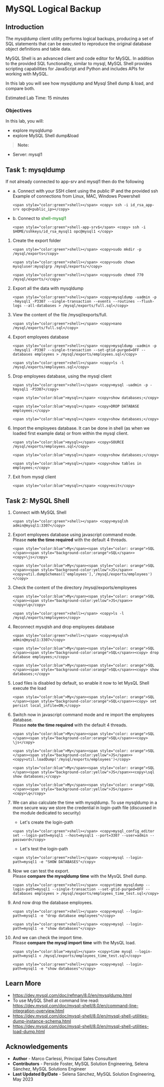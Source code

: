# MySQL Logical Backup

## Introduction
The mysqldump client utility performs logical backups, producing a set of SQL statements that can be executed to reproduce the original database object definitions and table data. 

MySQL Shell is an advanced client and code editor for MySQL. In addition to the provided SQL functionality, similar to mysql, MySQL Shell provides scripting capabilities for JavaScript and Python and includes APIs for working with MySQL. 

In this lab you will see how mysqldump and Mysql Shell dump & load, and compare both.

Estimated Lab Time: 15 minutes

### Objectives
In this lab, you will:
* explore mysqldump 
* explore MySQL Shell dump&load 


> **Note:**
 * Server: mysql1

## Task 1: mysqldump

If not already connected to app-srv and mysql1 then do the following
- a. Connect with your SSH client using the public IP and the provided ssh Example of connections from Linux, MAC, Windows Powershell

    ```
    <span style="color:green">shell></span> <copy> ssh -i id_rsa_app-srv opc@<public_ip></copy>
    ```
- b. Connect to <span style="color:green">shell-mysql1</span>
    ```
    <span style="color:green">shell-app-srv$</span> <copy> ssh -i $HOME/sshkeys/id_rsa_mysql1 opc@mysql1 </copy>
    ```

1. Create the export folder
    ```
    <span style="color:green">shell></span> <copy>sudo mkdir -p /mysql/exports</copy>
    ```
    ```
    <span style="color:green">shell></span> <copy>sudo chown mysqluser:mysqlgrp /mysql/exports/</copy>
    ```
    ```
    <span style="color:green">shell></span> <copy>sudo chmod 770 /mysql/exports/</copy>
    ```

2. Export all the data with mysqldump
    ```
    <span style="color:green">shell></span> <copy>mysqldump -uadmin -p -hmysql1 -P3307 --single-transaction --events --routines --flush-logs --all-databases > /mysql/exports/full.sql</copy>
    ```

3. View  the content of the file /mysql/exports/full.
    ```
    <span style="color:green">shell></span> <copy>nano /mysql/exports/full.sql</copy>
    ```

4. Export employees database

    ```
    <span style="color:green">shell></span> <copy>mysqldump -uadmin -p -hmysql1 -P3307 --single-transaction --set-gtid-purged=OFF --databases employees > /mysql/exports/employees.sql</copy>
    ```
    ```
    <span style="color:green">shell></span> <copy>ls -l /mysql/exports/employees.sql</copy>
    ```

5. Drop employees database, using the mysql client
    ```
    <span style="color:green">shell></span> <copy>mysql -uadmin -p -hmysql1 -P3307</copy>
    ```
    ```
    <span style="color:blue">mysql></span> <copy>show databases;</copy>
    ```
    ```
    <span style="color:blue">mysql></span> <copy>DROP DATABASE employees;</copy>
    ```
    ```
    <span style="color:blue">mysql></span> <copy>show databases;</copy>
    ```

6. Import the employees database.
    It can be done in shell (as when we loaded first example data) or from within the mysql client.
    ```
    <span style="color:blue">mysql></span> <copy>SOURCE /mysql/exports/employees.sql</copy>
    ```
    ```
    <span style="color:blue">mysql></span> <copy>show databases;</copy>
    ```
    ```
    <span style="color:blue">mysql></span> <copy>show tables in employees;</copy>
    ```

7. Exit from mysql client

    ```
    <span style="color:blue">mysql></span> <copy>exit</copy>
    ```
    
## Task 2: MySQL Shell
1. Connect with MySQL Shell
    ```
    <span style="color:green">shell></span> <copy>mysqlsh admin@mysql1:3307</copy>
    ```

2. Export employees database using javascript command mode.  
    Please **note the time required** with the default 4 threads.
    ```
    <span style="color:blue">My</span><span style="color: orange">SQL </span><span style="background-color:orange">SQL</span>><copy>\js</copy>
    ```
    ```
    <span style="color:blue">My</span><span style="color: orange">SQL </span><span style="background-color:yellow">JS</span>><copy>util.dumpSchemas(['employees'],'/mysql/exports/employees')</copy>
    ```

3. Check the content of the directory /mysql/exports/employees
    ```
    <span style="color:blue">My</span><span style="color: orange">SQL </span><span style="background-color:yellow">JS</span>><copy>\q</copy>
    ```
    ```
    <span style="color:green">shell></span> <copy>ls -l /mysql/exports/employees</copy>
    ```

4. Reconnect mysqlsh and drop employees database
    ```
    <span style="color:green">shell></span> <copy>mysqlsh admin@mysql1:3307</copy>
    ```
    ```
    <span style="color:blue">My</span><span style="color: orange">SQL </span><span style="background-color:orange">SQL</span>><copy> drop database employees;</copy>
    ```
    ```
    <span style="color:blue">My</span><span style="color: orange">SQL </span><span style="background-color:orange">SQL</span>><copy> show databases;</copy>
    ```

5. Load files is disabled by default, so enable it now to let MysQL Shell execute the load
    ```
    <span style="color:blue">My</span><span style="color: orange">SQL </span><span style="background-color:orange">SQL</span>><copy> set persist local_infile=ON;</copy>
    ```

6. Switch now in javascript command mode and re import the employees database.  
    Please **note the time required** with the default 4 threads.
    ```
    <span style="color:blue">My</span><span style="color: orange">SQL </span><span style="background-color:orange">SQL</span>><copy> \js</copy>
    ```
    ```
    <span style="color:blue">My</span><span style="color: orange">SQL </span><span style="background-color:yellow">JS</span>><copy>util.loadDump('/mysql/exports/employees')</copy>
    ```
    ```
    <span style="color:blue">My</span><span style="color: orange">SQL </span><span style="background-color:yellow">JS</span>><copy>\sql show databases;</copy>
    ```
    ```
    <span style="color:blue">My</span><span style="color: orange">SQL </span><span style="background-color:yellow">JS</span>><copy>\q</copy>
    ```

7. We can also calculate the time with mysqldump. To use mysqldump in a more secure way we store the credential in login-path file (discussed in the module dedicated to security)
    * Let's create the login-path
    ```
    <span style="color:green">shell></span> <copy>mysql_config_editor set --login-path=mysql1 --host=mysql1 --port=3307 --user=admin --password</copy>
    ```
    * Let's test the login-path
    ```
    <span style="color:green">shell></span> <copy>mysql --login-path=mysql1 -e "SHOW DATABASES"</copy>
    ```

8. Now we can test the export.  
    Please **compare the mysqldump time** with the MysQL Shell dump.
    ```
    <span style="color:green">shell></span> <copy>time mysqldump --login-path=mysql1 --single-transaction --set-gtid-purged=OFF --databases employees > /mysql/exports/employees_time_test.sql</copy>
    ```

9. And now drop the database employees.  
    ```
    <span style="color:green">shell></span> <copy>mysql --login-path=mysql1 -e "drop database employees"</copy>
    ```
    ```
    <span style="color:green">shell></span> <copy>mysql --login-path=mysql1 -e "show databases"</copy>
    ```

10. And we can check the import time.  
    Please **compare the mysql import time** with the MysQL load.

    ```
    <span style="color:blue">mysql></span> <copy>time mysql --login-path=mysql1 < /mysql/exports/employees_time_test.sql</copy>
    ```
    ```
    <span style="color:green">shell></span> <copy>mysql --login-path=mysql1 -e "show databases"</copy>
    ```



## Learn More
* https://dev.mysql.com/doc/refman/8.0/en/mysqldump.html
* To use MySQL Shell at command line read: https://dev.mysql.com/doc/mysql-shell/8.0/en/command-line-integration-overview.html
* https://dev.mysql.com/doc/mysql-shell/8.0/en/mysql-shell-utilities-dump-instance-schema.html
* https://dev.mysql.com/doc/mysql-shell/8.0/en/mysql-shell-utilities-load-dump.html


## Acknowledgements
* **Author** - Marco Carlessi, Principal Sales Consultant
* **Contributors** -  Perside Foster, MySQL Solution Engineering, Selena Sánchez, MySQL Solutions Engineer
* **Last Updated By/Date** - Selena Sánchez, MySQL Solution Engineering, May 2023
